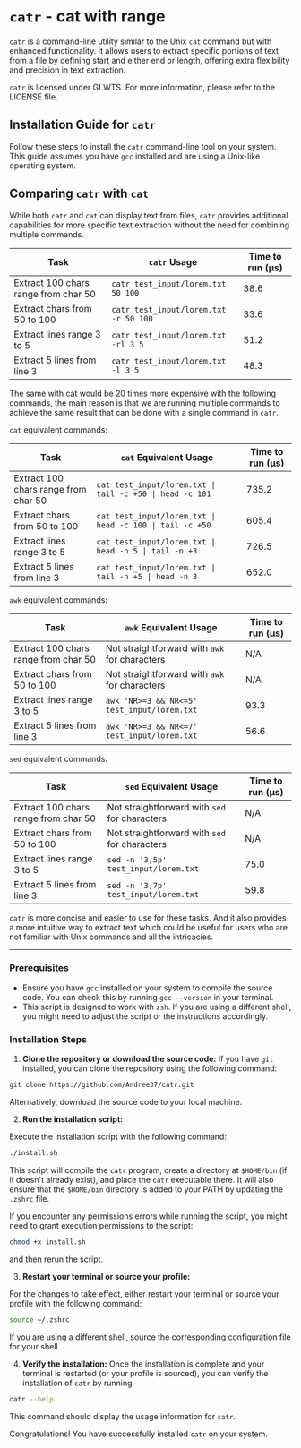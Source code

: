 # `catr` - cat with range

`catr` is a command-line utility similar to the Unix `cat` command but with enhanced functionality. It allows users to
extract specific portions of text from a file by defining start and either end or length, offering extra flexibility and
precision in text extraction.

`catr` is licensed under GLWTS. For more information, please refer to the LICENSE file.

## Installation Guide for `catr`

Follow these steps to install the `catr` command-line tool on your system. This guide assumes you have `gcc` installed
and are using a Unix-like operating system.

## Comparing `catr` with `cat`

While both `catr` and `cat` can display text from files, `catr` provides additional capabilities for more specific text
extraction without the need for combining multiple commands.

| Task                                 | `catr` Usage                          | Time to run (µs) |
|--------------------------------------|---------------------------------------|------------------| 
| Extract 100 chars range from char 50 | `catr test_input/lorem.txt 50 100`    | 38.6             |
| Extract chars from 50 to 100         | `catr test_input/lorem.txt -r 50 100` | 33.6             |
| Extract lines range 3 to 5           | `catr test_input/lorem.txt -rl 3 5`   | 51.2             |
| Extract 5 lines from line 3          | `catr test_input/lorem.txt -l 3 5`    | 48.3             |

The same with cat would be 20 times more expensive with the following commands, the main reason is that we are running
multiple commands to achieve the same result that can be done with a single command in `catr`.

`cat` equivalent commands:

| Task                                 | `cat` Equivalent Usage                                   | Time to run (µs) |
|--------------------------------------|----------------------------------------------------------|------------------|
| Extract 100 chars range from char 50 | `cat test_input/lorem.txt \| tail -c +50 \| head -c 101` | 735.2            |
| Extract chars from 50 to 100         | `cat test_input/lorem.txt \| head -c 100 \| tail -c +50` | 605.4            |
| Extract lines range 3 to 5           | `cat test_input/lorem.txt \| head -n 5 \| tail -n +3`    | 726.5            |
| Extract 5 lines from line 3          | `cat test_input/lorem.txt \| tail -n +5 \| head -n 3`    | 652.0            |

`awk` equivalent commands:

| Task                                 | `awk` Equivalent Usage                        | Time to run (µs) |
|--------------------------------------|-----------------------------------------------|------------------|
| Extract 100 chars range from char 50 | Not straightforward with `awk` for characters | N/A              |
| Extract chars from 50 to 100         | Not straightforward with `awk` for characters | N/A              |
| Extract lines range 3 to 5           | `awk 'NR>=3 && NR<=5' test_input/lorem.txt`   | 93.3             |
| Extract 5 lines from line 3          | `awk 'NR>=3 && NR<=7' test_input/lorem.txt`   | 56.6             |

`sed` equivalent commands:

| Task                                 | `sed` Equivalent Usage                        | Time to run (µs) |
|--------------------------------------|-----------------------------------------------|------------------|
| Extract 100 chars range from char 50 | Not straightforward with `sed` for characters | N/A              |
| Extract chars from 50 to 100         | Not straightforward with `sed` for characters | N/A              |
| Extract lines range 3 to 5           | `sed -n '3,5p' test_input/lorem.txt`          | 75.0             |
| Extract 5 lines from line 3          | `sed -n '3,7p' test_input/lorem.txt`          | 59.8             |

`catr` is more concise and easier to use for these tasks. And it also provides a more intuitive way to extract text
which could be useful for users who are not familiar with Unix commands and all the intricacies.

---

### Prerequisites

- Ensure you have `gcc` installed on your system to compile the source code. You can check this by
  running `gcc --version` in your terminal.
- This script is designed to work with `zsh`. If you are using a different shell, you might need to adjust the script or
  the instructions accordingly.

### Installation Steps

1. **Clone the repository or download the source code:**
   If you have `git` installed, you can clone the repository using the following command:

```bash
git clone https://github.com/Andree37/catr.git
```

Alternatively, download the source code to your local machine.

2. **Run the installation script:**

Execute the installation script with the following command:

```bash
./install.sh
```

This script will compile the `catr` program, create a directory at `$HOME/bin` (if it doesn't already exist), and place
the `catr` executable there. It will also ensure that the `$HOME/bin` directory is added to your PATH by updating
the `.zshrc` file.

If you encounter any permissions errors while running the script, you might need to grant execution permissions to the
script:

```bash
chmod +x install.sh
```

and then rerun the script.

3. **Restart your terminal or source your profile:**

For the changes to take effect, either restart your terminal or source your profile with the following command:

```bash
source ~/.zshrc
```

If you are using a different shell, source the corresponding configuration file for your shell.

4. **Verify the installation:**
   Once the installation is complete and your terminal is restarted (or your profile is sourced), you can verify the
   installation of `catr` by running:

```bash
catr --help
```

This command should display the usage information for `catr`.

Congratulations! You have successfully installed `catr` on your system.